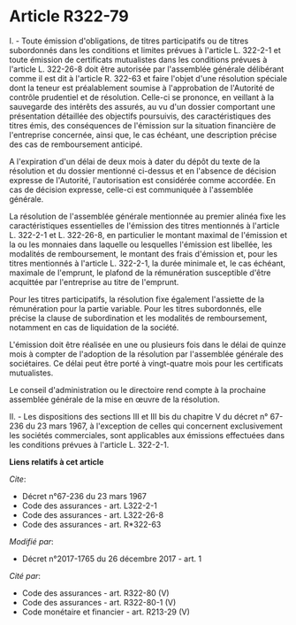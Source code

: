 # Article R322-79

I. - Toute émission d'obligations, de titres participatifs ou de titres subordonnés dans les conditions et limites prévues à
l'article L. 322-2-1 et toute émission de certificats mutualistes dans les conditions prévues à l'article L. 322-26-8 doit
être autorisée par l'assemblée générale délibérant comme il est dit à l'article R. 322-63 et faire l'objet d'une résolution
spéciale dont la teneur est préalablement soumise à l'approbation de l'Autorité de contrôle prudentiel et de résolution.
Celle-ci se prononce, en veillant à la sauvegarde des intérêts des assurés, au vu d'un dossier comportant une présentation
détaillée des objectifs poursuivis, des caractéristiques des titres émis, des conséquences de l'émission sur la situation
financière de l'entreprise concernée, ainsi que, le cas échéant, une description précise des cas de remboursement anticipé.

A l'expiration d'un délai de deux mois à dater du dépôt du texte de la résolution et du dossier mentionné ci-dessus et en
l'absence de décision expresse de l'Autorité, l'autorisation est considérée comme accordée. En cas de décision expresse,
celle-ci est communiquée à l'assemblée générale.

La résolution de l'assemblée générale mentionnée au premier alinéa fixe les caractéristiques essentielles de l'émission des
titres mentionnés à l'article L. 322-2-1 et L. 322-26-8, en particulier le montant maximal de l'émission et la ou les
monnaies dans laquelle ou lesquelles l'émission est libellée, les modalités de remboursement, le montant des frais d'émission
et, pour les titres mentionnés à l'article L. 322-2-1, la durée minimale et, le cas échéant, maximale de l'emprunt, le
plafond de la rémunération susceptible d'être acquittée par l'entreprise au titre de l'emprunt.

Pour les titres participatifs, la résolution fixe également l'assiette de la rémunération pour la partie variable. Pour les
titres subordonnés, elle précise la clause de subordination et les modalités de remboursement, notamment en cas de
liquidation de la société.

L'émission doit être réalisée en une ou plusieurs fois dans le délai de quinze mois à compter de l'adoption de la résolution
par l'assemblée générale des sociétaires. Ce délai peut être porté à vingt-quatre mois pour les certificats mutualistes.

Le conseil d'administration ou le directoire rend compte à la prochaine assemblée générale de la mise en œuvre de la
résolution.

II. - Les dispositions des sections III et III bis du chapitre V du décret n° 67-236 du 23 mars 1967, à l'exception de celles
qui concernent exclusivement les sociétés commerciales, sont applicables aux émissions effectuées dans les conditions prévues
à l'article L. 322-2-1.

**Liens relatifs à cet article**

_Cite_:

  - Décret n°67-236 du 23 mars 1967
  - Code des assurances - art. L322-2-1
  - Code des assurances - art. L322-26-8
  - Code des assurances - art. R*322-63

_Modifié par_:

  - Décret n°2017-1765 du 26 décembre 2017 - art. 1

_Cité par_:

  - Code des assurances - art. R322-80 (V)
  - Code des assurances - art. R322-80-1 (V)
  - Code monétaire et financier - art. R213-29 (V)
